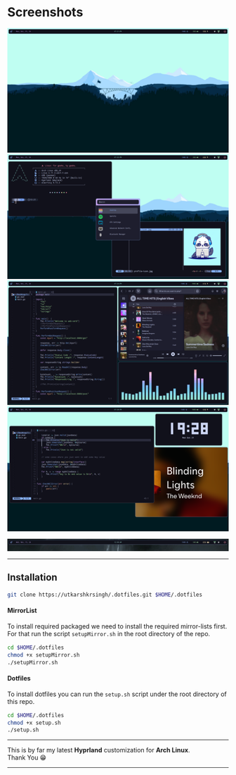 # Screenshots
![rice1](./assets/ss01.png)
![rice2](./assets/ss02.png)
![rice3](./assets/ss03.png)
![rice4](./assets/ss04.png)

![eww-bar](./assets/eww-bar.gif)

---

## Installation

```bash
git clone https://utkarshkrsingh/.dotfiles.git $HOME/.dotfiles
```

#### MirrorList

To install required packaged we need to install the required mirror-lists first. For that run the script `setupMirror.sh` in the root directory of the repo.

```bash
cd $HOME/.dotfiles
chmod +x setupMirror.sh 
./setupMirror.sh
```

#### Dotfiles

To install dotfiles you can run the `setup.sh` script under the root directory of this repo.

```bash
cd $HOME/.dotfiles
chmod +x setup.sh 
./setup.sh
```

---

<p>This is by far my latest <strong>Hyprland</strong> customization for <strong>Arch Linux</strong>.<br>Thank You 😁</p>

---
